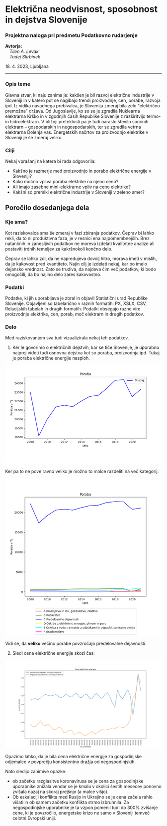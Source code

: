 # Električna neodvisnost, sposobnost in dejstva Slovenije
### Projektna naloga pri predmetu Podatkovno rudarjenje

**Avtorja:** 
<br>&emsp;*Tilen A. Levak*
<br>&emsp;*Tadej Skrbinek*

18.&nbsp;4.&nbsp;2023, Ljubljana

---

### Opis teme

Glavna stvar, ki naju zanima je: kakšen je bil razvoj električne industrije v Sloveniji in v katero pot se nagibajo trendi proizvodnje, cen, porabe, razvoja ipd. Iz vidika navadnega prebivalca, je Slovenija zmeraj bila zelo "električno premožna" država. Od Jugoslavije, ko so se je zgradila Nuklearna elektrarna Krško in v zgodnjih časih Republike Slovenije z razširitvijo termo- in hidroelektrarn. V bližnji preteklosti pa je tudi naraslo število sončnih elektrarn – gospodarskih in negospodarskih, ter se zgradila vetrna elektrarna Dolenja vas. Energetskih načrtov za proizvodnjo elektrike v Sloveniji je še zmeraj veliko. 

### Cilji

Nekaj vprašanj na katera bi rada odgovorila:  
- Kakšno je razmerje med proizvodnjo in porabo električne energije v Sloveniji? 
- Kako močno vpliva poraba elektrike na njeno ceno?
- Ali imajo zasebne mini-elektrarne vpliv na ceno elektrike?
- Kakšni so premiki električne industrije v Sloveniji v zeleno smer?

## Poročilo dosedanjega dela

### Kje sma?

Kot raziskovalca sma še zmeraj v fazi zbiranja podatkov. Čeprav bi lahko rekli, da to ni produktivna faza, je v resnici ena najpomembnejših. Brez natančnih in zanesljivih podatkov ne moreva izdelati kvalitetne analize ali postaviti trdnih temeljev za kakršnokoli končno delo.

Čeprav se lahko zdi, da ne napredujeva dovolj hitro, morava imeti v mislih, da je kakovost pred kvantiteto. Najin cilj je izdelati nekaj, kar bo imelo dejansko vrednost. Zato se trudiva, da najdeva čim več podatkov, ki bodo omogočili, da bo najino delo zares kakovostno.

### Podatki

Podatke, ki jih uporabljava je zbral in objavil Statistični urad Republike Slovenije. Objavljeni so tabelarično v raznih formatih: PX, XSLX, CSV, Relacijskih tabelah in drugih formatih. Podatki obsegajo razne vire proizvodnje elektrike, cen, porab, moč elektrarn in drugih podatkov. 

### Delo

Med raziskovanjem sva tudi vizualizirala nekaj teh podatkov. 

1. Ker le govorimo o električnih dejstvih, kar se tiče Slovenije, je uporabno najprej videti tudi osnovna dejstva kot so poraba, proizvodnja ipd. Tukaj je poraba električne energije nasploh.  

![elektricna_poraba_skupaj.png](porocilo_slike%2Felektricna_poraba_skupaj.png)

Ker pa to ne pove ravno veliko je možno to malce razdeliti na več kategorij:

![elektricna_poraba_po_dejavnosti.png](porocilo_slike%2Felektricna_poraba_po_dejavnosti.png)

Vidi se, da **veliko** večino porabe povzročajo predelovalne dejavnosti.

2. Sledi cena električne energije skozi čas:

![cena_elektrike_ne-gospodinjske_skupaj.png](porocilo_slike%2Fcena_elektrike_ne-gospodinjske_skupaj.png)

Opazimo lahko, da je bila cena električne energije za gospodinjske odjemalce v povprečju konsistentno dražja od negospodinjskih. 

Nato sledijo zanimive opazke:
- ob začetku razglasitve koronavirusa se je cena za gospodinjske uporabnike znižala vendar se je kmalu v okolici šestih mesecev ponovno zvišala nazaj na skoraj prejšnjo (a malce višjo). 
- Ob eskalaciji konflikta med Rusijo in Ukrajino se je cena začela rahlo višati in ob samem začetku konflikta strmo izbruhnila. Za negospodinjske uporabnike je ta vzpon pomenil tudi do 300% zvišanje cene, ki je povzročilo, energetsko krizo ne samo v Sloveniji temveč celotni Evropski uniji.










